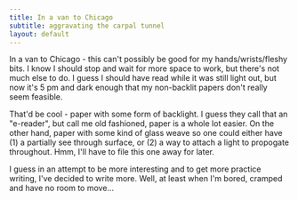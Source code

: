 ```yaml
---
title: In a van to Chicago
subtitle: aggravating the carpal tunnel
layout: default
---
```


In a van to Chicago - this can't possibly be good for my
hands/wrists/fleshy bits.  I know I should stop and wait for more
space to work, but there's not much else to do.  I guess I should have
read while it was still light out, but now it's 5 pm and dark enough
that my non-backlit papers don't really seem feasible.

That'd be cool - paper with some form of backlight.  I guess they call
that an "e-reader", but call me old fashioned, paper is a whole lot
easier.  On the other hand, paper with some kind of glass weave so one
could either have (1) a partially see through surface, or (2) a way to
attach a light to propogate throughout.  Hmm, I'll have to file this
one away for later.

I guess in an attempt to be more interesting and to get more practice
writing, I've decided to write more.  Well, at least when I'm bored,
cramped and have no room to move...
